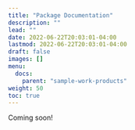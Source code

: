 ```yaml
---
title: "Package Documentation"
description: ""
lead: ""
date: 2022-06-22T20:03:01-04:00
lastmod: 2022-06-22T20:03:01-04:00
draft: false
images: []
menu:
  docs:
    parent: "sample-work-products"
weight: 50
toc: true
---
```


Coming soon!